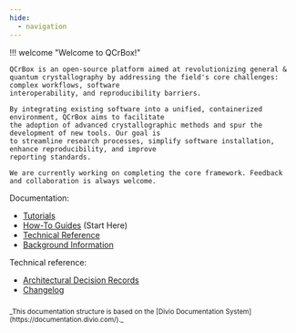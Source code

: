 ```yaml
---
hide:
  - navigation
---
```


!!! welcome "Welcome to QCrBox!"

    QCrBox is an open-source platform aimed at revolutionizing general &
    quantum crystallography by addressing the field's core challenges: complex workflows, software
    interoperability, and reproducibility barriers.

    By integrating existing software into a unified, containerized environment, QCrBox aims to facilitate
    the adoption of advanced crystallographic methods and spur the development of new tools. Our goal is
    to streamline research processes, simplify software installation, enhance reproducibility, and improve
    reporting standards.

    We are currently working on completing the core framework. Feedback and collaboration is always welcome.


Documentation:

- [Tutorials](tutorials/contents.md)
- [How-To Guides](how_to_guides/contents.md) (Start Here)
- [Technical Reference](technical_reference/contents.md)
- [Background Information](background_info/contents.md)


Technical reference:

- [Architectural Decision Records](ADRs/README.md)
- [Changelog](CHANGELOG.md)


<div style="font-size:smaller; margin-top:2em" markdown>
_This documentation structure is based on the [Divio Documentation System](https://documentation.divio.com/)._
</div>

